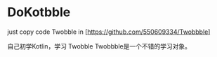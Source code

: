 # DoKotbble
just copy code Twobble in  [https://github.com/550609334/Twobbble]

自己初学Kotlin，学习 Twobble
Twobbble是一个不错的学习对象。